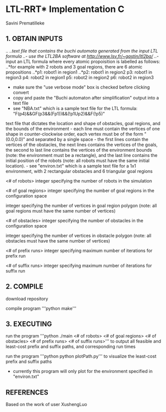 # LTL-RRT* Implementation C
Savini Prematilleke

## 1. OBTAIN INPUTS 
..*<NBA text file> 
..*text file that contains the buchi automata generated from the input LTL formula
..*- use the LTL2BA software at http://www.lsv.fr/~gastin/ltl2ba/
..*- input an LTL formula where every atomic propoisition is labelled as follows:
  ..*for example with 2 robots and 3 goal regions, there are 6 atomic propositions
  ..*p1: robot1 in region1
  ..*p2: robot1 in region2 
  p3: robot1 in region3
  p4: robot2 in region1
  p5: robot2 in region2
  p6: robot2 in region3
- make sure the "use verbose mode" box is checked before clicking convert
- copy and paste the "Buchi automaton after simplification" output into a text file
- see "NBA.txt" which is a sample text file for the LTL formula:
  "F(p4)&&GF(p3&&(Fp1))&&(!p1Up2)&&F(!p5)"

<environment text file> 
text file that dictates the location and shape of obstacles, goal regions, and the bounds 
of the environment
- each line must contain the vertices of one shape in counter-clockwise order, each vertex 
  must be of the form "(0.0,0.0)" and separated by a single space
- the first lines contain the vertices of the obstacles, the next lines contains the 
  vertices of the goals, the second to last line contains the vertices of the environment 
  bounds (note: the environment must be a rectangle), and the last line contains the 
  initial position of the robots (note: all robots must have the same initial location). 
- see "environ.txt" which is a sample text file for a 1x1 environment, with 2 rectangular 
  obstacles and 6 triangular goal regions

<# of robots> 
integer specifying the number of robots in the simulation

<# of goal regions> 
integer specifying the number of goal regions in the configuration space

<goal size> 
integer specifying the number of vertices in goal region polygon (note: all goal regions 
must have the same number of vertices)

<# of obstacles> 
integer specifying the number of obstacles in the configuration space

<obstacle size>
integer specifying the number of vertices in obstacle polygon (note: all obstacles must 
have the same number of vertices)

<# of prefix runs> 
integer specifying maximum number of iterations for prefix run

<# of suffix runs>
integer specifying maximum number of iterations for suffix run

## 2. COMPILE
download repository 

compile program
'''python
make'''

## 3. EXECUTING 
run the program
'''python
./main <NBA text file> <environment text file> <# of robots> <# of goal regions> <goal size> <# of obstacles> <obstacle size> <# of prefix runs> <# of suffix runs>''' 
to output all feasible and least-cost prefix and suffix paths, and corresponding run times

run the program
'''python
python plotPath.py''' 
to visualize the least-cost prefix and suffix paths
- currently this program will only plot for the environment specified in "environ.txt"

## REFERENCES 
Based on the work of user XushengLuo
